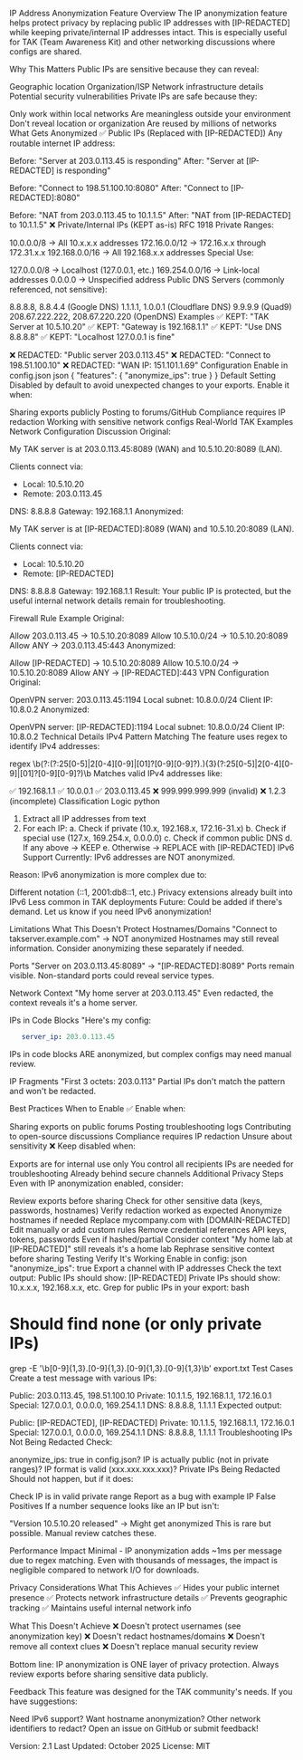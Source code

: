 IP Address Anonymization Feature
Overview
The IP anonymization feature helps protect privacy by replacing public IP addresses with [IP-REDACTED] while keeping private/internal IP addresses intact. This is especially useful for TAK (Team Awareness Kit) and other networking discussions where configs are shared.

Why This Matters
Public IPs are sensitive because they can reveal:

Geographic location
Organization/ISP
Network infrastructure details
Potential security vulnerabilities
Private IPs are safe because they:

Only work within local networks
Are meaningless outside your environment
Don't reveal location or organization
Are reused by millions of networks
What Gets Anonymized
✅ Public IPs (Replaced with [IP-REDACTED])
Any routable internet IP address:

Before: "Server at 203.0.113.45 is responding"
After:  "Server at [IP-REDACTED] is responding"

Before: "Connect to 198.51.100.10:8080"
After:  "Connect to [IP-REDACTED]:8080"

Before: "NAT from 203.0.113.45 to 10.1.1.5"
After:  "NAT from [IP-REDACTED] to 10.1.1.5"
❌ Private/Internal IPs (KEPT as-is)
RFC 1918 Private Ranges:

10.0.0.0/8 → All 10.x.x.x addresses
172.16.0.0/12 → 172.16.x.x through 172.31.x.x
192.168.0.0/16 → All 192.168.x.x addresses
Special Use:

127.0.0.0/8 → Localhost (127.0.0.1, etc.)
169.254.0.0/16 → Link-local addresses
0.0.0.0 → Unspecified address
Public DNS Servers (commonly referenced, not sensitive):

8.8.8.8, 8.8.4.4 (Google DNS)
1.1.1.1, 1.0.0.1 (Cloudflare DNS)
9.9.9.9 (Quad9)
208.67.222.222, 208.67.220.220 (OpenDNS)
Examples
✅ KEPT: "TAK Server at 10.5.10.20"
✅ KEPT: "Gateway is 192.168.1.1"
✅ KEPT: "Use DNS 8.8.8.8"
✅ KEPT: "Localhost 127.0.0.1 is fine"

❌ REDACTED: "Public server 203.0.113.45"
❌ REDACTED: "Connect to 198.51.100.10"
❌ REDACTED: "WAN IP: 151.101.1.69"
Configuration
Enable in config.json
json
{
  "features": {
    "anonymize_ips": true
  }
}
Default Setting
Disabled by default to avoid unexpected changes to your exports. Enable it when:

Sharing exports publicly
Posting to forums/GitHub
Compliance requires IP redaction
Working with sensitive network configs
Real-World TAK Examples
Network Configuration Discussion
Original:

My TAK server is at 203.0.113.45:8089 (WAN) 
and 10.5.10.20:8089 (LAN). 

Clients connect via:
- Local: 10.5.10.20
- Remote: 203.0.113.45

DNS: 8.8.8.8
Gateway: 192.168.1.1
Anonymized:

My TAK server is at [IP-REDACTED]:8089 (WAN) 
and 10.5.10.20:8089 (LAN). 

Clients connect via:
- Local: 10.5.10.20
- Remote: [IP-REDACTED]

DNS: 8.8.8.8
Gateway: 192.168.1.1
Result: Your public IP is protected, but the useful internal network details remain for troubleshooting.

Firewall Rule Example
Original:

Allow 203.0.113.45 → 10.5.10.20:8089
Allow 10.5.10.0/24 → 10.5.10.20:8089
Allow ANY → 203.0.113.45:443
Anonymized:

Allow [IP-REDACTED] → 10.5.10.20:8089
Allow 10.5.10.0/24 → 10.5.10.20:8089
Allow ANY → [IP-REDACTED]:443
VPN Configuration
Original:

OpenVPN server: 203.0.113.45:1194
Local subnet: 10.8.0.0/24
Client IP: 10.8.0.2
Anonymized:

OpenVPN server: [IP-REDACTED]:1194
Local subnet: 10.8.0.0/24
Client IP: 10.8.0.2
Technical Details
IPv4 Pattern Matching
The feature uses regex to identify IPv4 addresses:

regex
\b(?:(?:25[0-5]|2[0-4][0-9]|[01]?[0-9][0-9]?)\.){3}(?:25[0-5]|2[0-4][0-9]|[01]?[0-9][0-9]?)\b
Matches valid IPv4 addresses like:

✅ 192.168.1.1
✅ 10.0.0.1
✅ 203.0.113.45
❌ 999.999.999.999 (invalid)
❌ 1.2.3 (incomplete)
Classification Logic
python
1. Extract all IP addresses from text
2. For each IP:
   a. Check if private (10.x, 192.168.x, 172.16-31.x)
   b. Check if special use (127.x, 169.254.x, 0.0.0.0)
   c. Check if common public DNS
   d. If any above → KEEP
   e. Otherwise → REPLACE with [IP-REDACTED]
IPv6 Support
Currently: IPv6 addresses are NOT anonymized.

Reason: IPv6 anonymization is more complex due to:

Different notation (::1, 2001:db8::1, etc.)
Privacy extensions already built into IPv6
Less common in TAK deployments
Future: Could be added if there's demand. Let us know if you need IPv6 anonymization!

Limitations
What This Doesn't Protect
Hostnames/Domains
   "Connect to takserver.example.com" → NOT anonymized
Hostnames may still reveal information. Consider anonymizing these separately if needed.

Ports
   "Server on 203.0.113.45:8089" → "[IP-REDACTED]:8089"
Ports remain visible. Non-standard ports could reveal service types.

Network Context
   "My home server at 203.0.113.45"
Even redacted, the context reveals it's a home server.

IPs in Code Blocks
   "Here's my config:
```yaml
   server_ip: 203.0.113.45
```
IPs in code blocks ARE anonymized, but complex configs may need manual review.

IP Fragments
   "First 3 octets: 203.0.113"
Partial IPs don't match the pattern and won't be redacted.

Best Practices
When to Enable
✅ Enable when:

Sharing exports on public forums
Posting troubleshooting logs
Contributing to open-source discussions
Compliance requires IP redaction
Unsure about sensitivity
❌ Keep disabled when:

Exports are for internal use only
You control all recipients
IPs are needed for troubleshooting
Already behind secure channels
Additional Privacy Steps
Even with IP anonymization enabled, consider:

Review exports before sharing
Check for other sensitive data (keys, passwords, hostnames)
Verify redaction worked as expected
Anonymize hostnames if needed
Replace mycompany.com with [DOMAIN-REDACTED]
Edit manually or add custom rules
Remove credential references
API keys, tokens, passwords
Even if hashed/partial
Consider context
"My home lab at [IP-REDACTED]" still reveals it's a home lab
Rephrase sensitive context before sharing
Testing
Verify It's Working
Enable in config:
json
   "anonymize_ips": true
Export a channel with IP addresses
Check the text output:
   Public IPs should show: [IP-REDACTED]
   Private IPs should show: 10.x.x.x, 192.168.x.x, etc.
Grep for public IPs in your export:
bash
   # Should find none (or only private IPs)
   grep -E '\b[0-9]{1,3}\.[0-9]{1,3}\.[0-9]{1,3}\.[0-9]{1,3}\b' export.txt
Test Cases
Create a test message with various IPs:

Public: 203.0.113.45, 198.51.100.10
Private: 10.1.1.5, 192.168.1.1, 172.16.0.1
Special: 127.0.0.1, 0.0.0.0, 169.254.1.1
DNS: 8.8.8.8, 1.1.1.1
Expected output:

Public: [IP-REDACTED], [IP-REDACTED]
Private: 10.1.1.5, 192.168.1.1, 172.16.0.1
Special: 127.0.0.1, 0.0.0.0, 169.254.1.1
DNS: 8.8.8.8, 1.1.1.1
Troubleshooting
IPs Not Being Redacted
Check:

anonymize_ips: true in config.json?
IP is actually public (not in private ranges)?
IP format is valid (xxx.xxx.xxx.xxx)?
Private IPs Being Redacted
Should not happen, but if it does:

Check IP is in valid private range
Report as a bug with example IP
False Positives
If a number sequence looks like an IP but isn't:

"Version 10.5.10.20 released" → Might get anonymized
This is rare but possible. Manual review catches these.

Performance Impact
Minimal - IP anonymization adds ~1ms per message due to regex matching. Even with thousands of messages, the impact is negligible compared to network I/O for downloads.

Privacy Considerations
What This Achieves
✅ Hides your public internet presence
✅ Protects network infrastructure details
✅ Prevents geographic tracking
✅ Maintains useful internal network info

What This Doesn't Achieve
❌ Doesn't protect usernames (see anonymization key)
❌ Doesn't redact hostnames/domains
❌ Doesn't remove all context clues
❌ Doesn't replace manual security review

Bottom line: IP anonymization is ONE layer of privacy protection. Always review exports before sharing sensitive data publicly.

Feedback
This feature was designed for the TAK community's needs. If you have suggestions:

Need IPv6 support?
Want hostname anonymization?
Other network identifiers to redact?
Open an issue on GitHub or submit feedback!

Version: 2.1
Last Updated: October 2025
License: MIT

